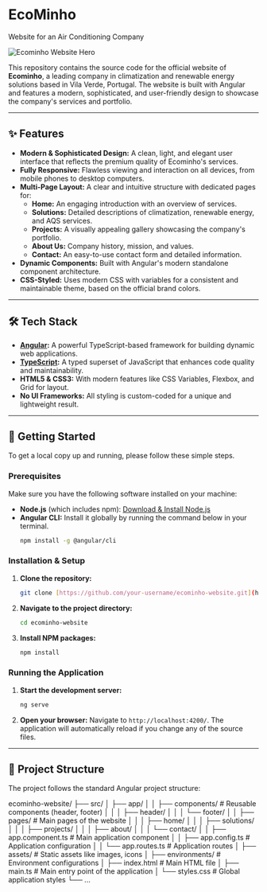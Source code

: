 # EcoMinho
Website for an Air Conditioning Company

![Ecominho Website Hero]([https://images.unsplash.com/photo-1558002038-1055907df827?q=80&w=1200&auto=format&fit=crop](https://lirp.cdn-website.com/013819ed/dms3rep/multi/opt/1.1.2-af6e25fb-259w.png))

This repository contains the source code for the official website of **Ecominho**, a leading company in climatization and renewable energy solutions based in Vila Verde, Portugal. The website is built with Angular and features a modern, sophisticated, and user-friendly design to showcase the company's services and portfolio.

---

## ✨ Features

* **Modern & Sophisticated Design:** A clean, light, and elegant user interface that reflects the premium quality of Ecominho's services.
* **Fully Responsive:** Flawless viewing and interaction on all devices, from mobile phones to desktop computers.
* **Multi-Page Layout:** A clear and intuitive structure with dedicated pages for:
    * **Home:** An engaging introduction with an overview of services.
    * **Solutions:** Detailed descriptions of climatization, renewable energy, and AQS services.
    * **Projects:** A visually appealing gallery showcasing the company's portfolio.
    * **About Us:** Company history, mission, and values.
    * **Contact:** An easy-to-use contact form and detailed information.
* **Dynamic Components:** Built with Angular's modern standalone component architecture.
* **CSS-Styled:** Uses modern CSS with variables for a consistent and maintainable theme, based on the official brand colors.

---

## 🛠️ Tech Stack

* **[Angular](https://angular.io/):** A powerful TypeScript-based framework for building dynamic web applications.
* **[TypeScript](https://www.typescriptlang.org/):** A typed superset of JavaScript that enhances code quality and maintainability.
* **HTML5 & CSS3:** With modern features like CSS Variables, Flexbox, and Grid for layout.
* **No UI Frameworks:** All styling is custom-coded for a unique and lightweight result.

---

## 🚀 Getting Started

To get a local copy up and running, please follow these simple steps.

### Prerequisites

Make sure you have the following software installed on your machine:
* **Node.js** (which includes npm): [Download & Install Node.js](https://nodejs.org/)
* **Angular CLI:** Install it globally by running the command below in your terminal.
    ```sh
    npm install -g @angular/cli
    ```

### Installation & Setup

1.  **Clone the repository:**
    ```sh
    git clone [https://github.com/your-username/ecominho-website.git](https://github.com/your-username/ecominho-website.git)
    ```
2.  **Navigate to the project directory:**
    ```sh
    cd ecominho-website
    ```
3.  **Install NPM packages:**
    ```sh
    npm install
    ```

### Running the Application

1.  **Start the development server:**
    ```sh
    ng serve
    ```
2.  **Open your browser:**
    Navigate to `http://localhost:4200/`. The application will automatically reload if you change any of the source files.

---

## 📁 Project Structure

The project follows the standard Angular project structure:


ecominho-website/
├── src/
│   ├── app/
│   │   ├── components/       # Reusable components (header, footer)
│   │   │   ├── header/
│   │   │   └── footer/
│   │   ├── pages/            # Main pages of the website
│   │   │   ├── home/
│   │   │   ├── solutions/
│   │   │   ├── projects/
│   │   │   ├── about/
│   │   │   └── contact/
│   │   ├── app.component.ts    # Main application component
│   │   ├── app.config.ts       # Application configuration
│   │   └── app.routes.ts       # Application routes
│   ├── assets/               # Static assets like images, icons
│   ├── environments/         # Environment configurations
│   ├── index.html            # Main HTML file
│   ├── main.ts               # Main entry point of the application
│   └── styles.css            # Global application styles
└── ...

